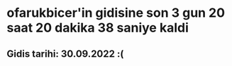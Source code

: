 # ofarukbicer'in gidisine son 3 gun 20 saat 20 dakika 38 saniye kaldi

## Gidis tarihi: 30.09.2022 :(